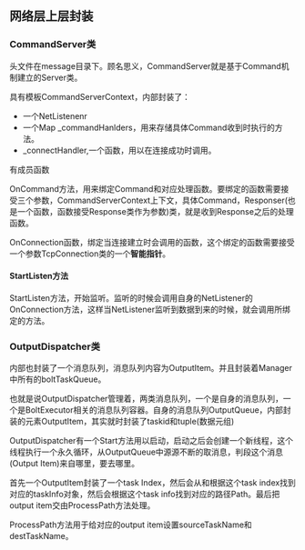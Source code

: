 ## 网络层上层封装


### CommandServer类
头文件在message目录下。顾名思义，CommandServer就是基于Command机制建立的Server类。

具有模板CommandServerContext，内部封装了：

 - 一个NetListenenr
 - 一个Map \_commandHanlders，用来存储具体Command收到时执行的方法。
 - \_connectHandler,一个函数，用以在连接成功时调用。

有成员函数

OnCommand方法，用来绑定Command和对应处理函数。要绑定的函数需要接受三个参数，CommandServerContext上下文，具体Command，Responser(也是一个函数，函数接受Response类作为参数)类，就是收到Response之后的处理函数。

OnConnection函数，绑定当连接建立时会调用的函数，这个绑定的函数需要接受一个参数TcpConnection类的一个**智能指针**。

#### StartListen方法

StartListen方法，开始监听。监听的时候会调用自身的NetListener的OnConnection方法，这样当NetListener监听到数据到来的时候，就会调用所绑定的方法。


### OutputDispatcher类
内部也封装了一个消息队列，消息队列内容为OutputItem。并且封装着Manager中所有的boltTaskQueue。

也就是说OutputDispatcher管理着，两类消息队列，一个是自身的消息队列，一个是BoltExecutor相关的消息队列容器。自身的消息队列OutputQueue，内部封装的元素OutputItem，其实就时封装了taskid和tuple(数据元组)

OutputDispatcher有一个Start方法用以启动，启动之后会创建一个新线程，这个线程执行一个永久循环，从OutputQueue中源源不断的取消息，判段这个消息(Output Item)来自哪里，要去哪里。

首先一个OutputItem封装了一个task Index，然后会从和根据这个task index找到对应的taskInfo对象，然后会根据这个task info找到对应的路径Path。最后把output item交由ProcessPath方法处理。

ProcessPath方法用于给对应的output item设置sourceTaskName和destTaskName。
